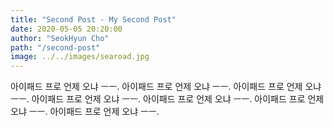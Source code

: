```yaml
---
title: "Second Post - My Second Post"
date: 2020-05-05 20:20:00
author: "SeokHyun Cho"
path: "/second-post"
image: ../../images/searoad.jpg
---
```


아이패드 프로 언제 오냐 ㅡㅡ. 아이패드 프로 언제 오냐 ㅡㅡ. 아이패드 프로 언제 오냐 ㅡㅡ. 아이패드 프로 언제 오냐 ㅡㅡ. 아이패드 프로 언제 오냐 ㅡㅡ. 아이패드 프로 언제 오냐 ㅡㅡ. 아이패드 프로 언제 오냐 ㅡㅡ.
